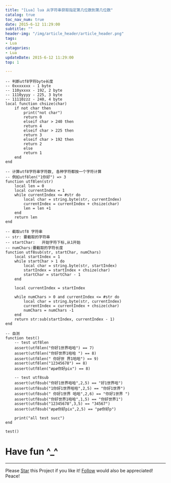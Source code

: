 ```yaml
---
title: "[Lua] lua 从字符串获取指定第几位数到第几位数"
catalog: true
toc_nav_num: true
date: 2015-6-12 11:29:00
subtitle: ""
header-img: "/img/article_header/article_header.png"
tags:
- Lua
catagories:
- Lua
updateDate: 2015-6-12 11:29:00
top: 1

---
```

    -- 判断utf8字符byte长度
    -- 0xxxxxxx - 1 byte
    -- 110yxxxx - 192, 2 byte
    -- 1110yyyy - 225, 3 byte
    -- 11110zzz - 240, 4 byte
    local function chsize(char)
		if not char then
		    print("not char")
		    return 0
		    elseif char > 240 then
		    return 4
		    elseif char > 225 then
		    return 3
		    elseif char > 192 then
		    return 2
		    else
		    return 1
	    end
    end
    
    -- 计算utf8字符串字符数, 各种字符都按一个字符计算
    -- 例如utf8len("1你好") => 3
    function utf8len(str)
	    local len = 0
	    local currentIndex = 1
	    while currentIndex <= #str do
		    local char = string.byte(str, currentIndex)
		    currentIndex = currentIndex + chsize(char)
		    len = len +1
	    end
	    return len
    end
    
    -- 截取utf8 字符串
    -- str: 要截取的字符串
    -- startChar:   开始字符下标,从1开始
    -- numChars:要截取的字符长度
    function utf8sub(str, startChar, numChars)
	    local startIndex = 1
	    while startChar > 1 do
		    local char = string.byte(str, startIndex)
		    startIndex = startIndex + chsize(char)
		    startChar = startChar - 1
	    end
    
	    local currentIndex = startIndex
	    
	    while numChars > 0 and currentIndex <= #str do
		    local char = string.byte(str, currentIndex)
		    currentIndex = currentIndex + chsize(char)
		    numChars = numChars -1
	    end
	    return str:sub(startIndex, currentIndex - 1)
    end
    
    -- 自测
    function test()
	    -- test utf8len
	    assert(utf8len("你好1世界哈哈") == 7)
	    assert(utf8len("你好世界1哈哈 ") == 8)
	    assert(utf8len(" 你好世 界1哈哈") == 9)
	    assert(utf8len("12345678") == 8)
	    assert(utf8len("øpø你好pix") == 8)
    
	    -- test utf8sub
	    assert(utf8sub("你好1世界哈哈",2,5) == "好1世界哈")
	    assert(utf8sub("1你好1世界哈哈",2,5) == "你好1世界")
	    assert(utf8sub(" 你好1世界 哈哈",2,6) == "你好1世界 ")
	    assert(utf8sub("你好世界1哈哈",1,5) == "你好世界1")
	    assert(utf8sub("12345678",3,5) == "34567")
	    assert(utf8sub("øpø你好pix",2,5) == "pø你好p")
	    
	    print("all test succ")
    end
    
    test()
# Have fun ^_^ 
---
<!-- Place this tag in your head or just before your close body tag. -->
<script async defer src="https://buttons.github.io/buttons.js"></script>
<!-- Place this tag where you want the button to render. -->

Please <a class="github-button" href="https://github.com/tsangsi/hexo-theme-tsangsi" data-icon="octicon-star" aria-label="Star tsangsi/hexo-theme-tsangsi on GitHub">Star</a> this Project if you like it! <a class="github-button" href="https://github.com/tsangsi" aria-label="Follow @tsangsi on GitHub">Follow</a> would also be appreciated!
Peace!
